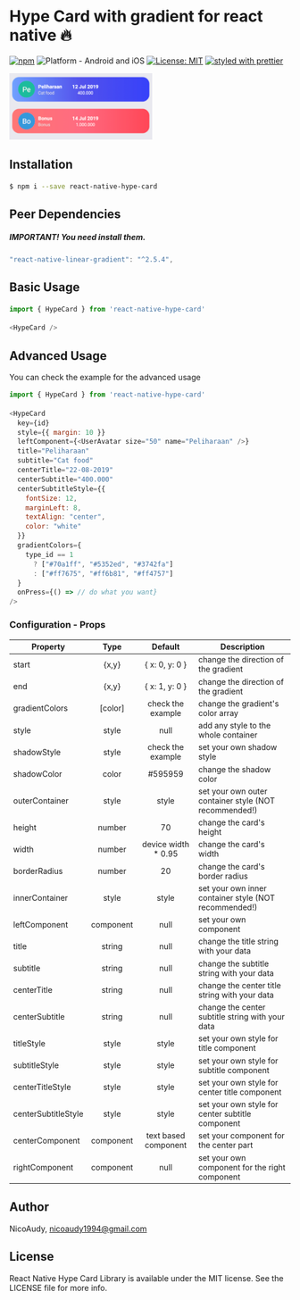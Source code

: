 # Hype Card with gradient for react native 🔥

[![npm](https://img.shields.io/npm/dt/react-native-hype-card.svg?style=popout)](https://www.npmjs.com/package/react-native-hype-card)
![Platform - Android and iOS](https://img.shields.io/badge/platform-Android%20%7C%20iOS-blue.svg)
[![License: MIT](https://img.shields.io/badge/License-MIT-green.svg)](https://opensource.org/licenses/MIT)
[![styled with prettier](https://img.shields.io/badge/styled_with-prettier-ff69b4.svg)](https://github.com/prettier/prettier)


![Screenshot](https://raw.githubusercontent.com/nicoaudy/react-native-hype-card/master/screenshot/sc.png)

## Installation


```bash
$ npm i --save react-native-hype-card
```

## Peer Dependencies

##### IMPORTANT! You need install them.

```javascript
"react-native-linear-gradient": "^2.5.4",
```

## Basic Usage

```js
import { HypeCard } from 'react-native-hype-card'

<HypeCard />
```


## Advanced Usage

You can check the example for the advanced usage

```javascript
import { HypeCard } from 'react-native-hype-card'

<HypeCard
  key={id}
  style={{ margin: 10 }}
  leftComponent={<UserAvatar size="50" name="Peliharaan" />}
  title="Peliharaan"
  subtitle="Cat food"
  centerTitle="22-08-2019"
  centerSubtitle="400.000"
  centerSubtitleStyle={{
    fontSize: 12,
    marginLeft: 8,
    textAlign: "center",
    color: "white"
  }}
  gradientColors={
    type_id == 1
      ? ["#70a1ff", "#5352ed", "#3742fa"]
      : ["#ff7675", "#ff6b81", "#ff4757"]
  }
  onPress={() => // do what you want}
/>
```

### Configuration - Props


| Property            |   Type    |       Default        | Description                                           |
| ------------------- | :-------: | :------------------: | ----------------------------------------------------- |
| start               |   {x,y}   |    { x: 0, y: 0 }    | change the direction of the gradient                  |
| end                 |   {x,y}   |    { x: 1, y: 0 }    | change the direction of the gradient                  |
| gradientColors      |  [color]  |  check the example   | change the gradient's color array                     |
| style               |   style   |         null         | add any style to the whole container                  |
| shadowStyle         |   style   |  check the example   | set your own shadow style                             |
| shadowColor         |   color   |       #595959        | change the shadow color                               |
| outerContainer      |   style   |        style         | set your own outer container style (NOT recommended!) |
| height              |  number   |          70          | change the card's height                              |
| width               |  number   | device width * 0.95  | change the card's width                               |
| borderRadius        |  number   |          20          | change the card's border radius                       |
| innerContainer      |   style   |        style         | set your own inner container style (NOT recommended!) |
| leftComponent       | component |         null         | set your own component                                |
| title               |  string   |         null         | change the title string with your data                |
| subtitle            |  string   |         null         | change the subtitle string with your data             |
| centerTitle         |  string   |         null         | change the center title string with your data         |
| centerSubtitle      |  string   |         null         | change the center subtitle string with your data      |
| titleStyle          |   style   |        style         | set your own style for title component                |
| subtitleStyle       |   style   |        style         | set your own style for subtitle component             |
| centerTitleStyle    |   style   |        style         | set your own style for center title component         |
| centerSubtitleStyle |   style   |        style         | set your own style for center subtitle component      |
| centerComponent     | component | text based component | set your component for the center part                |
| rightComponent      | component |         null         | set your own component for the right component        |


## Author

NicoAudy, nicoaudy1994@gmail.com

## License

React Native Hype Card Library is available under the MIT license. See the LICENSE file for more info.